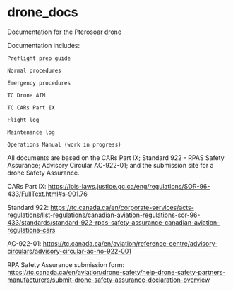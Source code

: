 # drone_docs
Documentation for the Pterosoar drone

Documentation includes: 

    Preflight prep guide 

    Normal procedures 
    
    Emergency procedures 
  
    TC Drone AIM 

    TC CARs Part IX

    Flight log

    Maintenance log

    Operations Manual (work in progress)

All documents are based on the CARs Part IX; Standard 922 - RPAS Safety Assurance; Advisory Circular AC-922-01; and the submission site for a drone Safety Assurance.

CARs Part IX: https://lois-laws.justice.gc.ca/eng/regulations/SOR-96-433/FullText.html#s-901.76

Standard 922: https://tc.canada.ca/en/corporate-services/acts-regulations/list-regulations/canadian-aviation-regulations-sor-96-433/standards/standard-922-rpas-safety-assurance-canadian-aviation-regulations-cars

AC-922-01: https://tc.canada.ca/en/aviation/reference-centre/advisory-circulars/advisory-circular-ac-no-922-001

RPA Safety Assurance submission form: https://tc.canada.ca/en/aviation/drone-safety/help-drone-safety-partners-manufacturers/submit-drone-safety-assurance-declaration-overview
